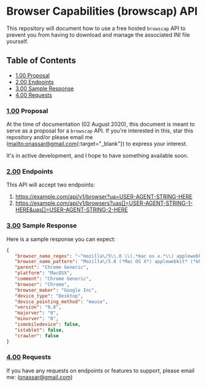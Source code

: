 # Browser Capabilities (browscap) API
This repository will document how to use a free hosted `browscap` API to prevent you from having to download and manage the associated INI file yourself.

## Table of Contents
  - [1.00 Proposal](#1.00)
  - [2.00 Endpoints](#2.00)
  - [3.00 Sample Response](#3.00)
  - [4.00 Requests](#4.00)

<a name="1.00"></a>
### [1.00](#1.00) **Proposal**
At the time of documentation (02 August 2020), this document is meant to serve as a proposal for a `browscap` API. If you're interested in this, star this repository and/or please email me ([mailto:onassar@gmail.com](onassar@gmail.com){:target="_blank"}) to express your interest.

It's in active development, and I hope to have something available soon.


</a><a name="2.00"></a>
### [2.00](#2.00) **Endpoints**
This API will accept two endpoints:

1. https://example.com/api/v1/browser?ua=USER-AGENT-STRING-HERE
2. https://example.com/api/v1/browsers?uas[]=USER-AGENT-STRING-1-HERE&uas[]=USER-AGENT-STRING-2-HERE


</a><a name="3.00"></a>
### [3.00](#3.00) Sample Response
Here is a sample response you can expect:

``` json
{
   "browser_name_regex": "~^mozilla\/5\\.0 \\(.*mac os x.*\\) applewebkit.* \\(.*khtml.*like.*gecko.*\\) .*chrome\/.* safari\/.*$~",
   "browser_name_pattern": "Mozilla\/5.0 (*Mac OS X*) applewebkit* (*khtml*like*gecko*) *Chrome\/* Safari\/*",
   "parent": "Chrome Generic",
   "platform": "MacOSX",
   "comment": "Chrome Generic",
   "browser": "Chrome",
   "browser_maker": "Google Inc",
   "device_type": "Desktop",
   "device_pointing_method": "mouse",
   "version": "0.0",
   "majorver": "0",
   "minorver": "0",
   "ismobiledevice": false,
   "istablet": false,
   "crawler": false
}
```


<a name="4.00"></a>
### [4.00](#4.00) Requests
If you have any requests on endpoints or features to support, please email me:
([onassar@gmail.com](onassar@gmail.com))
